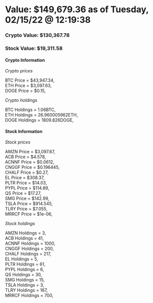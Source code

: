 # Value: $149,679.36 as of Tuesday, 02/15/22 @ 12:19:38 

### Crypto Value: $130,367.78

### Stock Value: $19,311.58

#### Crypto Information 
*Crypto prices* 

BTC Price = $43,947.34,  
ETH Price = $3,097.63,  
DOGE Price = $0.15,  


*Crypto holdings* 

BTC Holdings = 1.06BTC,  
ETH Holdings = 26.960005962ETH,  
DOGE Holdings = 1809.826DOGE,  


#### Stock Information 

*Stock prices* 

AMZN Price = $3,097.67,  
ACB Price = $4.578,  
ACNNF Price = $0.0612,  
CNGGF Price = $0.196445,  
CHALF Price = $0.27,  
EL Price = $308.37,  
PLTR Price = $14.03,  
PYPL Price = $114.89,  
QS Price = $17.27,  
SMG Price = $142.99,  
TSLA Price = $914.545,  
TLRY Price = $7.055,  
MRRCF Price = $1e-06,  


*Stock holdings* 

AMZN Holdings = 3,  
ACB Holdings = 41,  
ACNNF Holdings = 1000,  
CNGGF Holdings = 200,  
CHALF Holdings = 217,  
EL Holdings = 5,  
PLTR Holdings = 61,  
PYPL Holdings = 6,  
QS Holdings = 30,  
SMG Holdings = 15,  
TSLA Holdings = 3,  
TLRY Holdings = 167,  
MRRCF Holdings = 700,  


